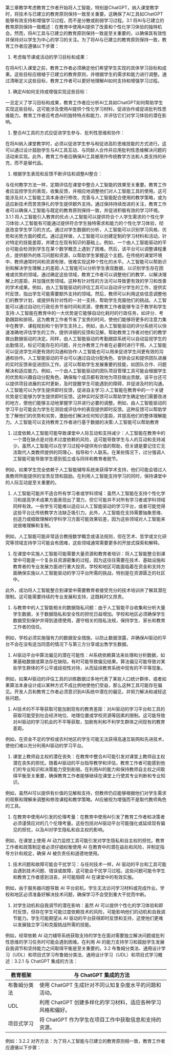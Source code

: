 第三章教学考虑教育工作者开始将人工智能，特别是ChatGPT，纳入课堂教学时，将技术与已建立的教育原则保持一致至关重要。这确保了AI工具如ChatGPT能够有效支持和增强学习过程，而不是分散或削弱学习过程。3.1 将AI与已建立的教育原则保持一致概述：在教育中使用AI提供了改善和个性化学习体验的独特机会。然而，将AI工具与已建立的教育原则保持一致是至关重要的，以确保其有效性并保持对以学生为中心的学习的关注。为了将AI与已建立的教育原则保持一致，教育工作者应遵循以下步骤：

1.  考虑每节课或活动的学习目标和成果：

在将AI引入课堂之前，教育工作者必须确定他们希望学生实现的具体学习目标和成果。这些目标应根植于已建立的教育原则，并根据学生的需求和能力进行调整。通过清晰定义这些目标，教育工作者可以更好地理解AI如何支持和增强学习过程。

1.  确定AI如何支持或增强实现这些目标：

一旦定义了学习目标和成果，教育工作者应分析AI工具如ChatGPT如何帮助学生实现这些目标。这可能涉及使用AI提供个性化学习材料，促进协作或促进批判性思维能力。教育工作者应考虑AI的独特特点和能力，并评估它们对学习体验的潜在影响。

1.  整合AI工具的方式应促进学生参与、批判性思维和协作：

在将AI纳入课堂教学时，必须以促进学生参与和促进高阶思维技能的方式进行。这可以通过设计鼓励学生与AI工具互动、与同龄人合作并应用批判性思维解决问题的活动来实现。此外，教育工作者应确保AI工具被用作传统教学方法和人类支持的补充，而不是替代品。

1.  根据学生表现和反馈不断评估和调整AI整合：

与任何教学方法一样，定期评估在课堂中整合人工智能的效果至关重要。教育工作者应监控学生的表现，收集反馈，并相应地调整他们对人工智能工具的使用。这可能涉及对人工智能工具本身进行修改，完善与人工智能配合使用的教学策略，或为适应新技术而苦苦挣扎的学生提供额外支持。通过保持持续改进的关注，教育工作者可以确保人工智能与既定的教育原则保持一致，并促进积极有效的学习环境。3.1.1 将人工智能引入教育的优点:人工智能可以提供符合个人学生需求的个性化学习体验:人工智能有可能通过提供符合学生独特需求和能力的个性化学习体验，彻底改变学生学习的方式。通过对学生数据的分析，人工智能可以识别学习风格、优势和劣势方面的模式。通过这样做，人工智能可以创建定制的学习材料和活动，针对特定的技能差距，并建立在现有知识的基础上。例如，一个由人工智能驱动的平台可能会检测到学生在某个数学概念上遇到了困难。然后，该平台可以调整课程重点，提供额外的练习问题和资源，以帮助学生掌握这个主题。在传统的课堂环境中，教师通常时间和资源有限，很难实现这种个性化的水平。人工智能可以帮助识别和解决学生理解上的差距:人工智能可以分析学生表现数据，以识别学生存在困难或优势的领域。通过确定这些领域，教育工作者可以调整他们的教学，以解决理解上的差距，并加强优势领域。这种有针对性的方法可以导致更有效的学习和改善的学术成果。例如，由人工智能驱动的评估工具可以自动评分学生的工作，提供实时反馈，指出学生可能需要额外支持的领域。然后，教师可以利用这些信息调整他们的教学计划，或提供有针对性的一对一支持，帮助学生克服他们的挑战。人工智能可以通过自动化行政任务节省时间和资源，使教育工作者能够专注于教学和学生支持:人工智能在教育中的一大优势是它能够自动化耗时的行政任务，如评分、考勤跟踪和排班。这为教育工作者节省了宝贵的时间，使他们能够将更多的注意力集中在教学、课程规划和个别学生支持上。例如，由人工智能驱动的评分系统可以快速准确地评估学生的工作，提供详细的反馈和见解，帮助教育工作者对他们的教学做出数据驱动的决定。同样，由人工智能驱动的考勤跟踪系统可以自动监视学生的出勤情况，标记可能存在的问题，并允许教育工作者在必要时进行干预。人工智能可以促进学生间更有效的沟通和协作:人工智能也可以用来促进学生间更有效的沟通和协作。人工智能驱动的平台可以通过自动分配角色、安排会议和提供团队进展的实时反馈来促进团队工作。这可以帮助学生发展重要的技能，如团队合作、问题解决和适应能力。例如，一个由人工智能驱动的团队项目管理工具可能会根据学生的优势和兴趣自动分配角色，确保每个成员都有效地为项目做出贡献。该平台还可以提供项目进展的实时更新，及时提醒学生可能遇到的障碍，并促进及时的沟通。人工智能可以为学生提供即时反馈，促进自主学习:人工智能在教育中的一个关键优势是它能够为学生提供即时反馈。这种实时反馈可以帮助学生确定他们需要改进的地方，使他们能够主动地掌握学习并进行必要的调整。例如，由人工智能驱动的学习平台可能会为学生在测验或评估中的表现提供即时反馈。这种反馈可以帮助学生了解他们的优势和劣势，激励他们解决任何知识差距，并提高他们的整体理解能力。人工智能可以支持教育工作者进行基于数据的决策:人工智能可以帮助教育

1.  过度依赖人工智能可能导致课堂中人际互动和支持减少：人工智能在教育中的一个潜在缺点是对技术过度依赖的风险，这可能导致学生与人的互动和支持减少。虽然人工智能可以在学习过程中提供有价值的帮助，但关键是要记住它无法取代人类教师提供的同理心、指导和个人联系。在某些情况下，过分强调人工智能可能导致学生感到孤立或与同伴和教育者脱节。

例如，如果学生完全依赖于人工智能辅导系统来获得学术支持，他们可能会错过人类教师所能提供的宝贵反馈和鼓励。在利用人工智能支持学习的同时，保持课堂中的人际互动是至关重要的。

1.  人工智能可能并不适合所有学习者或学科领域：虽然人工智能在支持个性化学习和提高学术成果方面表现出了潜力，但它可能并不对所有学习者或学科领域同样有效。一些学生可能难以适应以人工智能驱动的学习平台，或者可能觉得这些平台比传统教学方法缺乏吸引力。此外，人工智能在支持需要抽象思维、创造力或细致理解的学科学习方面可能效果较差，因为这些领域对人工智能来说很难理解和复制。

例如，人工智能可能非常适合教授数学概念或语法规则，但在艺术、哲学或文化研究等领域支持学习可能会有困难，这些领域通常需要更多的开放式探索和解释。

1.  在课堂中实施人工智能可能需要大量资源和教育者培训：将人工智能整合到课堂中可能是一个复杂且资源密集的过程，因为这往往需要在技术、基础设施和教育者的专业发展方面进行重大投资。学校和地区可能面临着在资金和支持方面确保实施以人工智能驱动的学习平台所需的挑战，特别是在资源匮乏的社区中。

此外，成功将人工智能整合到课堂中需要教育者接受充分的技术培训并了解其潜在限制。这可能需要持续的专业发展和支持，这既耗时又昂贵。

1.  与教育中的人工智能相关的数据隐私问题：由于人工智能平台收集和分析大量学生数据，关于数据隐私和安全性的担忧日益增加。学校和地区必须确保学生数据受到保护并得到道德使用，遵守相关的隐私法规，保持学生、家长和教育工作者的信任。

例如，学校必须实施强有力的数据安全措施，以防止数据泄露，并确保AI驱动的平台不会在没有适当同意的情况下与第三方分享或出售学生数据。

1.  AI驱动平台中算法偏见的潜在可能性：AI系统依赖算法来处理和分析数据，如果基础数据或算法存在缺陷，有时可能导致偏见结果。算法偏见可能导致对某些学生群体的不公平或歧视性对待，从而延续教育系统中现有的不平等现象。

例如，如果AI驱动的评估工具的训练数据过多地代表了某些人口统计群体，或者如果算法本身设计成以某种方式不成比例地使他们受益，那么这种工具可能存在偏见。开发人员和教育工作者必须意识到AI系统中潜在的偏见，并努力解决和减轻这些问题。

1.  AI技术的不平等获取可能加剧现有的教育差距：对AI驱动的学习平台和工具的获取可能受到社会经济地位、地理位置或学校资源等因素的限制。这可能导致对AI驱动的学习机会的不平等获取，加剧有利和不利学生群体之间现有的教育差距。

例如，在资金不足的学校或农村地区的学生可能无法获得高速互联网和先进技术，使他们难以充分利用AI驱动的学习平台。

1.  课堂上教师自主权的潜在丧失：在教育中整合AI可能引发对课堂上教师自主权潜在丧失的担忧。随着AI驱动的平台指导教学和评估，教育工作者可能感到他们的专业知识和决策能力受到削弱。在利用AI的能力和保持教师自主权之间取得平衡至关重要，确保教育工作者能够继续在课堂上行使其专业判断和专业知识。

例如，虽然AI可以提供有价值的见解和支持，但教师仍应能够根据他们对学生需求的观察和理解来调整和修改课程和教学策略。AI应被视为增强而不是取代教师角色的工具。

1.  在教育中使用AI引发的伦理考量：在教育中使用AI引发了教育工作者和决策者必须谨慎应对的几个伦理考量。这些包括对AI驱动平台可能强化或延续现有偏见的担忧，以及AI对学生隐私和自主权的影响。

例如，在课堂上使用 AI 动力监控工具可能引发对学生隐私和自主权的担忧。教育工作者和政策制定者必须仔细权衡使用 AI 在教育中的潜在益处和风险，并制定指导方针和规定，确保 AI 被负责任和道德地使用。

1.  技术问题和故障可能会干扰学习：与任何技术一样，AI 驱动的平台和工具可能会遇到技术问题、错误或故障，这可能会干扰学习过程。这些问题可能令学生和教育工作者感到沮丧，并可能阻碍 AI 在课堂中的有效实施。

例如，由于服务器问题导致 AI 平台宕机，学生无法访问学习材料或完成作业。学校和地区必须准备好解决技术问题，确保学习不会受到重大干扰而中断。

1.  对学生动机和自我调节的潜在影响：虽然 AI 可以提供个性化的学习体验和即时反馈，但存在学生可能过度依赖技术的风险，可能影响他们的动机和自我调节能力。学生可能期望从 AI 驱动的平台获得即时反馈和支持，这使他们更难以发展独立学习和克服挑战所需的技能。

例如，经常依赖 AI 动力辅导系统获取支持的学生在面对需要独立解决问题或批判性思维的学习任务时可能会遇到困难。在利用 AI 的能力支持学习和鼓励学生发展自我调节和坚持能力之间取得平衡是至关重要的。3.2 布鲁姆分类法、通用设计学习（UDL）和项目式学习布鲁姆分类法、通用设计学习（UDL）和项目式学习概述：3.2.1 与 ChatGPT 集成的方法：

| 教育框架 | 与 ChatGPT 集成的方法 |
| --- | --- |
| 布鲁姆分类法 | 使用 ChatGPT 生成针对不同认知复杂度水平的问题和活动。 |
| UDL | 利用 ChatGPT 创建多样化的学习材料，适应各种学习风格和偏好。 |
| 项目式学习 | 将 ChatGPT 作为学生在项目工作中获取信息和支持的资源。 |

例如：3.2.2 对齐方法：为了将人工智能与已建立的教育原则相一致，教育工作者应遵循以下步骤：

